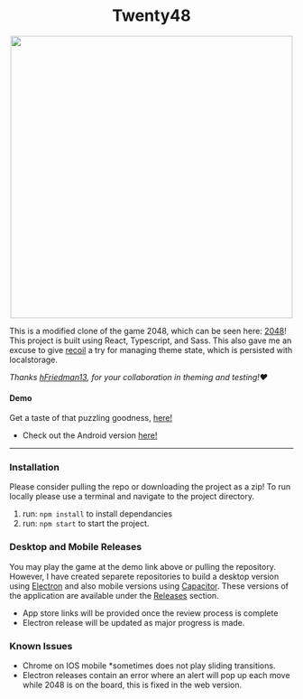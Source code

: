 <h1 align="center">Twenty48</h1>
<p align="center">
<img align="center" src="./assets/twenty48.gif" height="500px" width="500px" />
</p>


This is a modified clone of the game 2048, which can be seen here: [2048](https://2048game.com/)! This project is built using React, Typescript, and Sass. This also gave me an excuse to give [recoil](https://github.com/facebookexperimental/Recoil) a try for managing theme state, which is persisted with localstorage.

*Thanks [hFriedman13](https://github.com/Hfriedman13), for your collaboration in theming and testing!:heart:*

#### Demo
Get a taste of that puzzling goodness, [here!](https://cgado12.github.io/Twenty48/)
- Check out the Android version [here!](https://play.google.com/store/apps/details?id=com.csalgado.twentyfortyeight)
- - - - 

### Installation
Please consider pulling the repo or downloading the project as a zip! To run locally please use a terminal and navigate to the project directory.

1) run: `npm install` to install dependancies
2) run: `npm start` to start the project.

### Desktop and Mobile Releases
You may play the game at the demo link above or pulling the repository. However, I have created separete repositories to build a desktop version using [Electron](https://github.com/electron/electron) and also mobile versions using [Capacitor](https://github.com/ionic-team/capacitor). These versions of the application are available under the [Releases](https://github.com/cgado12/Twenty48/releases) section.
- App store links will be provided once the review process is complete
- Electron release will be updated as major progress is made.

### Known Issues
- Chrome on IOS mobile *sometimes does not play sliding transitions.
- Electron releases contain an error where an alert will pop up each move while 2048 is on the board, this is fixed in the web version.
